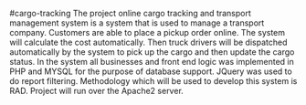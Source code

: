 #cargo-tracking
The project online cargo tracking and transport management system is a system that is used to manage a transport company. Customers are able to place a pickup order online. The system will calculate the cost automatically. Then truck drivers will be dispatched automatically by the system to pick up the cargo and then update the cargo status. In the system all businesses and front end logic was implemented in PHP and MYSQL for the purpose of database support. JQuery was used to do report filtering. Methodology which will be used to develop this system is RAD. Project will run over the Apache2 server.